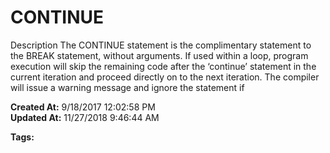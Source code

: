 # CONTINUE

Description The CONTINUE statement is the complimentary statement to the BREAK statement, without arguments. If used within a loop, program execution will skip the remaining code after the ‘continue’ statement in the current iteration and proceed directly on to the next iteration. The compiler will issue a warning message and ignore the statement if  

**Created At:** 9/18/2017 12:02:58 PM  
**Updated At:** 11/27/2018 9:46:44 AM  

**Tags:**
<badge text='program control' vertical='middle' />
